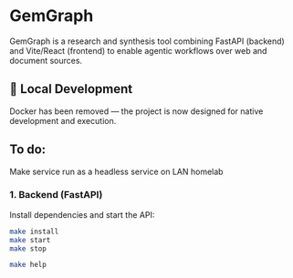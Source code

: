 # GemGraph

GemGraph is a research and synthesis tool combining FastAPI (backend) and Vite/React (frontend) to enable agentic workflows over web and document sources.

## 🔧 Local Development

Docker has been removed — the project is now designed for native development and execution.

## To do:
Make service run as a headless service on LAN homelab

### 1. Backend (FastAPI)

Install dependencies and start the API:

```bash
make install
make start
make stop

make help


